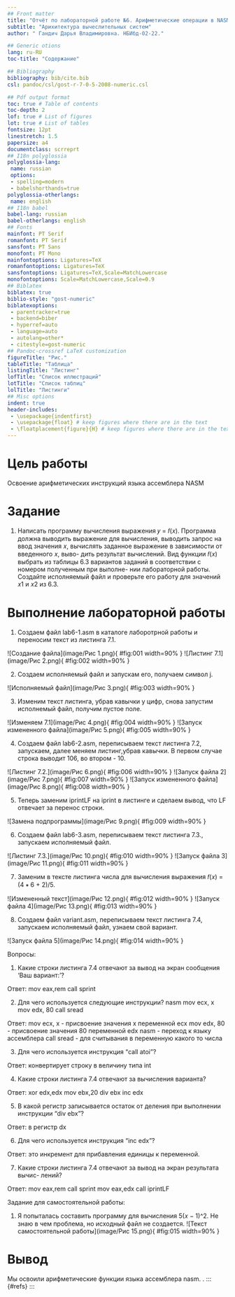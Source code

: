 ```yaml
---
## Front matter
title: "Отчёт по лабораторной работе №6. Арифметические операции в NASM."
subtitle: "Арихитектура вычеслительных систем"
author: " Гандич Дарья Владимировна. НБИбд-02-22."

## Generic otions
lang: ru-RU
toc-title: "Содержание"

## Bibliography
bibliography: bib/cite.bib
csl: pandoc/csl/gost-r-7-0-5-2008-numeric.csl

## Pdf output format
toc: true # Table of contents
toc-depth: 2
lof: true # List of figures
lot: true # List of tables
fontsize: 12pt
linestretch: 1.5
papersize: a4
documentclass: scrreprt
## I18n polyglossia
polyglossia-lang:
 name: russian
 options:
 - spelling=modern
 - babelshorthands=true
polyglossia-otherlangs:
 name: english
## I18n babel
babel-lang: russian
babel-otherlangs: english
## Fonts
mainfont: PT Serif
romanfont: PT Serif
sansfont: PT Sans
monofont: PT Mono
mainfontoptions: Ligatures=TeX
romanfontoptions: Ligatures=TeX
sansfontoptions: Ligatures=TeX,Scale=MatchLowercase
monofontoptions: Scale=MatchLowercase,Scale=0.9
## Biblatex
biblatex: true
biblio-style: "gost-numeric"
biblatexoptions:
 - parentracker=true
 - backend=biber
 - hyperref=auto
 - language=auto
 - autolang=other*
 - citestyle=gost-numeric
## Pandoc-crossref LaTeX customization
figureTitle: "Рис."
tableTitle: "Таблица"
listingTitle: "Листинг"
lofTitle: "Список иллюстраций"
lotTitle: "Список таблиц"
lolTitle: "Листинги"
## Misc options
indent: true
header-includes:
 - \usepackage{indentfirst}
 - \usepackage{float} # keep figures where there are in the text
 - \floatplacement{figure}{H} # keep figures where there are in the text
---
```


# Цель работы

Освоение арифметических инструкций языка ассемблера NASM

# Задание

1. Написать программу вычисления выражения 𝑦 = 𝑓(𝑥). Программа должна
выводить выражение для вычисления, выводить запрос на ввод значения
𝑥, вычислять заданное выражение в зависимости от введенного 𝑥, выво-
дить результат вычислений. Вид функции 𝑓(𝑥) выбрать из таблицы 6.3
вариантов заданий в соответствии с номером полученным при выполне-
нии лабораторной работы. Создайте исполняемый файл и проверьте его
работу для значений 𝑥1 и 𝑥2 из 6.3.

# Выполнение лабораторной работы

1. Создаем файл lab6-1.asm в каталоге лаборотрной работы и переносим текст из листинга 7.1.

![Создание файла](image/Рис 1.png){ #fig:001 width=90% }
![Листинг 7.1](image/Рис 2.png){ #fig:002 width=90% }

2. Создаем исполняемый файл и запускам его, получаем символ j.

![Исполняемый файл](image/Рис 3.png){ #fig:003 width=90% }

3. Изменим текст листинга, убрав кавычки у цифр, снова запустим исполнемый файл, получим пустое поле.

![Изменяем 7.1](image/Рис 4.png){ #fig:004 width=90% }
![Запуск измененного файла](image/Рис 5.png){ #fig:005 width=90% }

4. Создаем файл lab6-2.asm, переписываем текст листинга 7.2, запускаем, далее меняем листинг,убрав кавычки. В первом случае строка выводит 106, во втором - 10.

![Листинг 7.2.](image/Рис 6.png){ #fig:006 width=90% }
![Запуск файла 2](image/Рис 7.png){ #fig:007 width=90% }
![Запуск измененного файла](image/Рис 8.png){ #fig:008 width=90% }

5. Теперь заменим iprintLF на iprint в листинге и сделаем вывод, что LF отвечает за перенос строки.

![Замена подпрограммы](image/Рис 9.png){ #fig:009 width=90% }

6. Создаем файл lab6-3.asm, переписываем текст листинга 7.3., запускаем исполняемый файл. 

![Листинг 7.3.](image/Рис 10.png){ #fig:010 width=90% }
![Запуск файла 3](image/Рис 11.png){ #fig:011 width=90% }

7. Заменим в тексте листинга числа для вычисления выражения 𝑓(𝑥) = (4 ∗ 6 + 2)/5.

![Измененный текст](image/Рис 12.png){ #fig:012 width=90% }
![Запуск файла 4](image/Рис 13.png){ #fig:013 width=90% }

8. Создаем файл variant.asm, переписываем текст листинга 7.4, запускаем исполняемый файл, узнаем свой вариант.

![Запуск файла 5](image/Рис 14.png){ #fig:014 width=90% }

Вопросы:
1. Какие строки листинга 7.4 отвечают за вывод на экран сообщения ‘Ваш вариант:’?

Ответ:
mov eax,rem
call sprint

2. Для чего используется следующие инструкции? nasm mov ecx, x mov edx, 80 call sread

Ответ:
mov ecx, x - присвоение значения x переменной есх
mov edx, 80 - присвоение значения 80 переменной edx 
nasm - переход к языку ассемблера
call sread - для считывания в переменную какого то числа

3. Для чего используется инструкция “call atoi”?

Ответ: конвертирует строку в величину типа int
 
4. Какие строки листинга 7.4 отвечают за вычисления варианта?

Ответ:
xor edx,edx
mov ebx,20
div ebx
inc edx

5. В какой регистр записывается остаток от деления при выполнении инструкции “div ebx”?

Ответ: в регистр dx

6. Для чего используется инструкция “inc edx”?

Ответ: это инкремент для прибавления единицы к переменной.

7. Какие строки листинга 7.4 отвечают за вывод на экран результата вычис-
лений?

Ответ:
mov eax,rem
call sprint
mov eax,edx
call iprintLF

Задание для самостоятельной работы:

1. Я попыталась составить программу для вычисления 5(𝑥 − 1)^2. Не знаю в чем проблема, но исходный файл не создается.
![Текст самостоятельной работы](image/Рис 15.png){ #fig:015 width=90% }

# Вывод

Мы освоили арифметические функции языка ассемблера nasm.
.
::: {#refs}
:::
